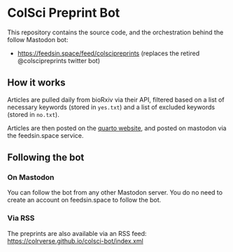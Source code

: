 # ColSci Preprint Bot
<!-- badges: start -->
<!-- badges: end -->

This repository contains the source code, and the orchestration behind the 
follow Mastodon bot:

- https://feedsin.space/feed/colscipreprints (replaces the retired @colscipreprints twitter bot)

## How it works

Articles are pulled daily from bioRxiv via their API, filtered based on a list of
necessary keywords (stored in `yes.txt`) and a list of excluded keywords (stored
in `no.txt`).

Articles are then posted on the [quarto website](https://colrverse.github.io/colsci-bot), and posted on mastodon via the feedsin.space service.

## Following the bot

### On Mastodon

You can follow the bot from any other Mastodon server. You do no need to create an account on feedsin.space to follow the bot.

### Via RSS

The preprints are also available via an RSS feed: https://colrverse.github.io/colsci-bot/index.xml
